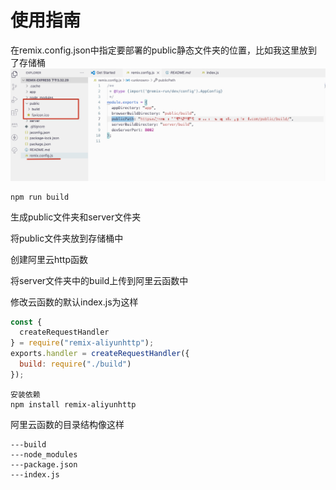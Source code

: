 # 使用指南


在remix.config.json中指定要部署的public静态文件夹的位置，比如我这里放到了存储桶
![静态文件的位置](./md/1639054088730.jpg)
```
npm run build
```
生成public文件夹和server文件夹

将public文件夹放到存储桶中

创建阿里云http函数

将server文件夹中的build上传到阿里云函数中

修改云函数的默认index.js为这样

```js
const {
  createRequestHandler
} = require("remix-aliyunhttp");
exports.handler = createRequestHandler({
  build: require("./build")
});
```
```
安装依赖
npm install remix-aliyunhttp
```
阿里云函数的目录结构像这样
```
---build
---node_modules
---package.json
---index.js
```




